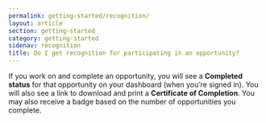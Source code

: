 ```yaml
---
permalink: getting-started/recognition/
layout: article
section: getting-started
category: getting-started
sidenav: recognition
title: Do I get recognition for participating in an opportunity?
---
```

If you work on and complete an opportunity, you will see a **Completed status** for that opportunity on your dashboard (when you’re signed in). You will also see a link to download and print a **Certificate of Completion**. You may also receive a badge based on the number of opportunities you complete. 
